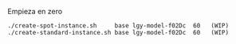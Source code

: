 Empieza en zero

    ./create-spot-instance.sh     base lgy-model-f02Dc  60   (WIP)
    ./create-standard-instance.sh base lgy-model-f02Dc  60   (WIP)  